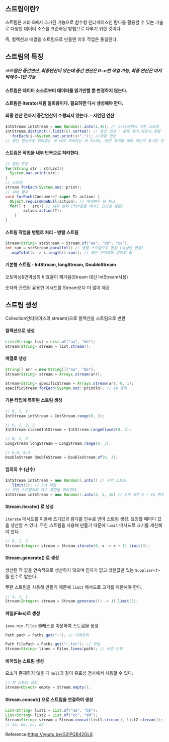 ## 스트림이란?

스트림은 자바 8에서 추가된 기능으로 함수형 인터페이스인 람다를 활용할 수 있는 기술로 다양한 데이터 소스를 표준화된 방법으로 다루기 위한 것이다.

즉, 컬렉션과 배열을 스트림으로 만들면 이후 작업은 통일된다.



## 스트림의 특징

##### 스트림은 중간연산, 최종연산이 있는데 중간 연산은 0~n번 작업 가능, 최종 연산은 마지막에 0~1번 가능

#### 스트림은 데이터 소스로부터 데이터를 읽기만할 뿐 변경하지 않는다.

#### 스트림은 Iterator처럼 일회용이다. 필요하면 다시 생성해야 한다.

#### 최종 연산 전까지 중간연산이 수행되지 않는다. - 지연된 연산

```java
IntStream intStream = new Random().ints(1,46); // 1~45범위의 무한 스트림
intStream.distinct().limit(6).sorted() // 중간 연산 : 중복 제거.자르기.정렬
  .forEach(i->System.out.print(i+",")); //최종 연산
// 중간 연산으로 되어있는 게 바로 처리하는 게 아니라, 어떤 처리를 해야 하는지 표시만 한다. 이를 지연된 연산이라 한다.

```

#### 스트림은 작업을 내부 반복으로 처리한다.

```java
// 일반 포문
for(String str : strList){
  System.out.print(str);
}
// 스트림
stream.forEach(System.out::print);
// 내부 함수
void forEach(Consumer<? super T> action) {
  Object.requireNonNull(action); // 매개변수 널 체크
  for(T t : src){ // 내부 반복 (for문을 메서드 안으로 넣음)
		action.action(T);
	}
}
```

#### 스트림 작업을 병렬로 처리 - 병렬 스트림

```java
Stream<String> strStream = Stream.of("aa", "bb", "cc");
int sum = strStream.parallel() // 병렬 스트림으로 전환 (속성만 변경)
  .mapToInt(s -> s.length)).sum(); // 모든 문자열의 길이의 합
```

#### 기본형 스트림 - IntStream, longStream, DoubleStream

오토박싱&언박싱의 비효율이 제거됨(Stream<Integer> 대신 IntStream사용)

숫자와 관련된 유용한 메서드를 Stream<T>보다 더 많이 제공



## 스트림 생성

Collection인터페이스의 stream()으로 컬렉션을 스트림으로 변환

#### 컬렉션으로 생성

```java
List<String> list = List.of("aa", "bb");
Stream<String> stream = list.stream();
```

#### 배열로 생성

```java
String[] arr = new String[]{"aa", "bb"};
Stream<String> stream = Arrays.stream(arr);

Stream<String> specificStream = Arrays.stream(arr, 0, 1);
specificStream.forEach(System.out::println); // aa 출력
```

#### 기본 타입에 특화된 스트림 생성

```java
// 0, 1, 2
IntStream intStream = IntStream.range(0, 3);

// 0, 1, 2, 3
IntStream closedIntStream = IntStream.rangeClosed(0, 3);

// 0, 1, 2
LongStream longStream = LongStream.range(0, 3);

// 0.0, 0.3
DoubleStream doubleStream = DoubleStream.of(0, 3);
```

#### 임의의 수 (난수)

```java
IntStream intStream = new Random().ints() // 무한 스트림
  .limit(3); // 3개 제한
// 무한 스트림이라 개수 재한을 줘야한다.
IntStream intStream = new Random().ints(3, 5, 16) // 3개 재한 5 ~ 15 범위
```

#### Stream.iterate() 로 생성

`iterate` 메서드를 이용해 초기값과 람다를 인수로 받아 스트림 생성. 요청할 때마다 값을 생산할 수 있다.
무한 스트림을 사용해 만들기 때문에 `limit` 메서드로 크기를 제한해야 한다.

```java
// 0, 1, 2
Stream<Integer> stream = Stream.iterate(0, x -> x + 1).limit(3);
```

#### Stream.generate() 로 생성

생산된 각 값을 연속적으로 생산하지 않으며 인자가 없고 리턴값만 있는 `Supplier<T>`를 인수로 받는다.

무한 스트림을 사용해 만들기 때문에 `limit` 메서드로 크기를 제한해야 한다.

```java
// 1, 1, 1
Stream<Integer> stream = Stream.generate(() -> 1).limit(3);
```

#### 파일(Files)로 생성

`java.nio.Files` 클래스를 이용하여 스트림을 생성.

```java
Path path = Paths.get("~"); // 디렉토리 

Path filePath = Paths.get("~.txt"); // 파일
Stream<String> lines = Files.lines(path); // 라인 단위
```

#### 비어있는 스트림 생성

요소가 존재하지 않을 때 `null`과 같이 유효성 검사에서 사용할 수 있다.

```java
// 빈 스트림 생성
Stream<Object> empty = Stream.empty();
```

#### Stream.concat() 으로 스트림을 연결하여 생성

```java
List<String> list1 = List.of("aa", "bb");
List<String> list2 = List.of("cc", "dd");
Stream<String> stream = Stream.concat(list1.stream(), list2.stream());
// aa, bb, cc, dd
```



Reference:https://youtu.be/G2lPQB42GL8


